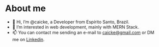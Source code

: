 # About me
- 👋 Hi, I’m @caicke, a Developer from Espírito Santo, Brazil. 
- 👀 I’m interested in web development, mainly with MERN Stack. 
- 📫 You can contact me sending an e-mail to caicke@gmail.com or DM me on [Linkedin](https://www.linkedin.com/in/caicke).

<!---
caicke/caicke is a ✨ special ✨ repository because its `README.md` (this file) appears on your GitHub profile.
You can click the Preview link to take a look at your changes.
--->
